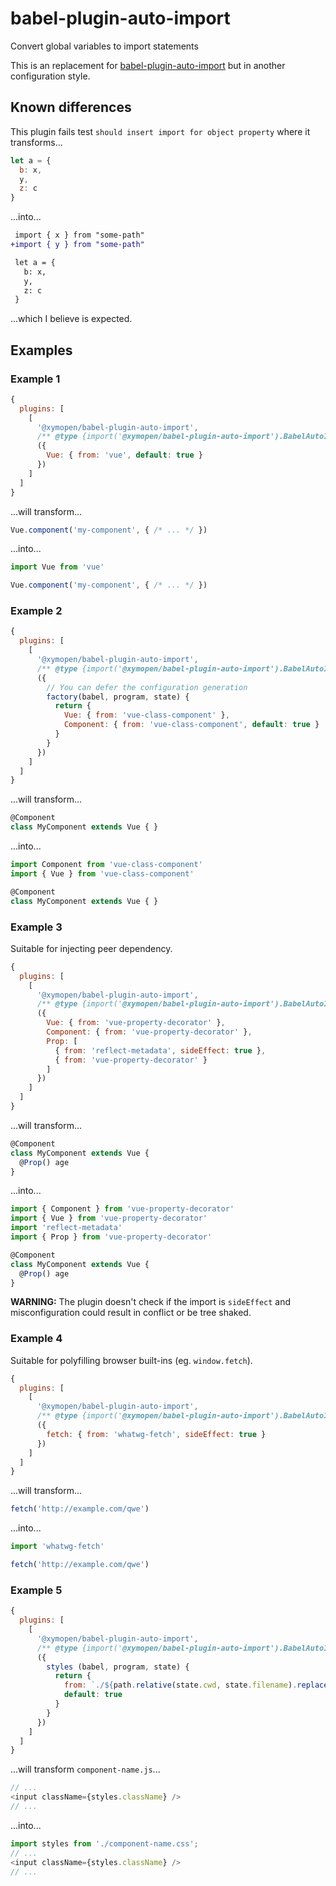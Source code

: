 # babel-plugin-auto-import

Convert global variables to import statements

This is an replacement for [babel-plugin-auto-import](https://github.com/PavelDymkov/babel-plugin-auto-import 'PavelDymkov/babel-plugin-auto-import') but in another configuration style.

## Known differences

This plugin fails test `should insert import for object property` where it transforms...

```javascript
let a = {
  b: x,
  y,
  z: c
}
```

...into...

```diff
 import { x } from "some-path"
+import { y } from "some-path"

 let a = {
   b: x,
   y,
   z: c
 }
```

...which I believe is expected.

## Examples

### Example 1

```javascript
{
  plugins: [
    [
      '@xymopen/babel-plugin-auto-import',
      /** @type {import('@xymopen/babel-plugin-auto-import').BabelAutoImportPluginOption} */
      ({
        Vue: { from: 'vue', default: true }
      })
    ]
  ]
}
```

...will transform...

```javascript
Vue.component('my-component', { /* ... */ })
```

...into...

```javascript
import Vue from 'vue'

Vue.component('my-component', { /* ... */ })
```

### Example 2

```javascript
{
  plugins: [
    [
      '@xymopen/babel-plugin-auto-import',
      /** @type {import('@xymopen/babel-plugin-auto-import').BabelAutoImportPluginOption} */
      ({
        // You can defer the configuration generation
        factory(babel, program, state) {
          return {
            Vue: { from: 'vue-class-component' },
            Component: { from: 'vue-class-component', default: true }
          }
        }
      })
    ]
  ]
}
```

...will transform...

```javascript
@Component
class MyComponent extends Vue { }
```

...into...

```javascript
import Component from 'vue-class-component'
import { Vue } from 'vue-class-component'

@Component
class MyComponent extends Vue { }
```

### Example 3

Suitable for injecting peer dependency.

```javascript
{
  plugins: [
    [
      '@xymopen/babel-plugin-auto-import',
      /** @type {import('@xymopen/babel-plugin-auto-import').BabelAutoImportPluginOption} */
      ({
        Vue: { from: 'vue-property-decorator' },
        Component: { from: 'vue-property-decorator' },
        Prop: [
          { from: 'reflect-metadata', sideEffect: true },
          { from: 'vue-property-decorator' }
        ]
      })
    ]
  ]
}
```

...will transform...

```javascript
@Component
class MyComponent extends Vue {
  @Prop() age
}
```

...into...

```javascript
import { Component } from 'vue-property-decorator'
import { Vue } from 'vue-property-decorator'
import 'reflect-metadata'
import { Prop } from 'vue-property-decorator'

@Component
class MyComponent extends Vue {
  @Prop() age
}
```

**WARNING:** The plugin doesn't check if the import is `sideEffect` and misconfiguration could result in conflict or be tree shaked.

### Example 4

Suitable for polyfilling browser built-ins (eg. `window.fetch`).

```javascript
{
  plugins: [
    [
      '@xymopen/babel-plugin-auto-import',
      /** @type {import('@xymopen/babel-plugin-auto-import').BabelAutoImportPluginOption} */
      ({
        fetch: { from: 'whatwg-fetch', sideEffect: true }
      })
    ]
  ]
}
```

...will transform...

```javascript
fetch('http://example.com/qwe')
```

...into...

```javascript
import 'whatwg-fetch'

fetch('http://example.com/qwe')
```

### Example 5

```javascript
{
  plugins: [
    [
      '@xymopen/babel-plugin-auto-import',
      /** @type {import('@xymopen/babel-plugin-auto-import').BabelAutoImportPluginOption} */
      ({
        styles (babel, program, state) {
          return {
            from: `./${path.relative(state.cwd, state.filename).replace(/\.js$/, '.css')}`,
            default: true
          }
        }
      })
    ]
  ]
}
```

...will transform `component-name.js`...

```javascript
// ...
<input className={styles.className} />
// ...
```

...into...

```javascript
import styles from './component-name.css';
// ...
<input className={styles.className} />
// ...
```
